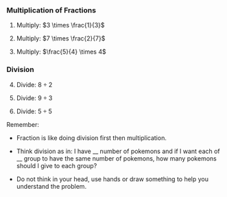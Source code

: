
### Multiplication of Fractions
1. Multiply: $3 \times \frac{1}{3}$

2. Multiply: $7 \times \frac{2}{7}$

3. Multiply: $\frac{5}{4} \times 4$

### Division
4. Divide: $8 \div 2$

5. Divide: $9 \div 3$

6. Divide: $5 \div 5$

Remember:

- Fraction is like doing division first then multiplication.

- Think division as in: I have __ number of pokemons and if I want each of __ group to have the same number of pokemons, how many pokemons should I give to each group?

- Do not think in your head, use hands or draw something to help you understand the problem.